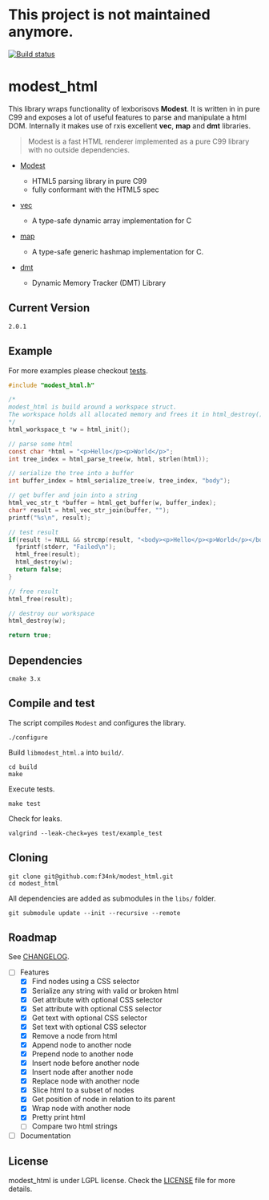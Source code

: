 # This project is not maintained anymore.

[![Build status](https://travis-ci.org/f34nk/modest_html.svg?branch=master)](https://travis-ci.org/f34nk/modest_html)

# modest_html

This library wraps functionality of lexborisovs **Modest**. It is written in in pure C99 and exposes a lot of useful features to parse and manipulate a html DOM. Internally it makes use of rxis excellent **vec**, **map** and **dmt** libraries.

>Modest is a fast HTML renderer implemented as a pure C99 library with no outside dependencies.

- [Modest](https://github.com/lexborisov/Modest)
  - HTML5 parsing library in pure C99
  - fully conformant with the HTML5 spec

- [vec](https://github.com/rxi/vec)
  - A type-safe dynamic array implementation for C

- [map](https://github.com/rxi/map)
  - A type-safe generic hashmap implementation for C.
  
- [dmt](https://github.com/rxi/dmt)
  - Dynamic Memory Tracker (DMT) Library

## Current Version

`2.0.1`

## Example
For more examples please checkout [tests](https://github.com/f34nk/modest_html/tree/master/test).
```C
#include "modest_html.h"
```

```C
/*
modest_html is build around a workspace struct.
The workspace holds all allocated memory and frees it in html_destroy().
*/
html_workspace_t *w = html_init();

// parse some html
const char *html = "<p>Hello</p><p>World</p>";
int tree_index = html_parse_tree(w, html, strlen(html));

// serialize the tree into a buffer
int buffer_index = html_serialize_tree(w, tree_index, "body");

// get buffer and join into a string
html_vec_str_t *buffer = html_get_buffer(w, buffer_index);
char* result = html_vec_str_join(buffer, "");
printf("%s\n", result);

// test result
if(result != NULL && strcmp(result, "<body><p>Hello</p><p>World</p></body>") != 0){
  fprintf(stderr, "Failed\n");
  html_free(result);
  html_destroy(w);
  return false;
}

// free result
html_free(result);

// destroy our workspace
html_destroy(w);

return true;
```

## Dependencies
```
cmake 3.x
```

## Compile and test
The script compiles `Modest` and configures the library.
```
./configure
```
Build `libmodest_html.a` into `build/`.
```
cd build
make
```
Execute tests.
```
make test
```
Check for leaks.
```
valgrind --leak-check=yes test/example_test
```

## Cloning
```
git clone git@github.com:f34nk/modest_html.git
cd modest_html
```
All dependencies are added as submodules in the `libs/` folder.
```
git submodule update --init --recursive --remote
```

## Roadmap

See [CHANGELOG](https://github.com/f34nk/modest_html/blob/master/CHANGELOG.md).

- [ ] Features
  - [x] Find nodes using a CSS selector
  - [x] Serialize any string with valid or broken html
  - [x] Get attribute with optional CSS selector
  - [x] Set attribute with optional CSS selector
  - [x] Get text with optional CSS selector
  - [x] Set text with optional CSS selector
  - [x] Remove a node from html
  - [x] Append node to another node
  - [x] Prepend node to another node
  - [x] Insert node before another node
  - [x] Insert node after another node
  - [x] Replace node with another node
  - [x] Slice html to a subset of nodes
  - [x] Get position of node in relation to its parent
  - [x] Wrap node with another node
  - [x] Pretty print html
  - [ ] Compare two html strings
- [ ] Documentation

## License

modest_html is under LGPL license. Check the [LICENSE](https://github.com/f34nk/modest_html/blob/master/LICENSE) file for more details.
